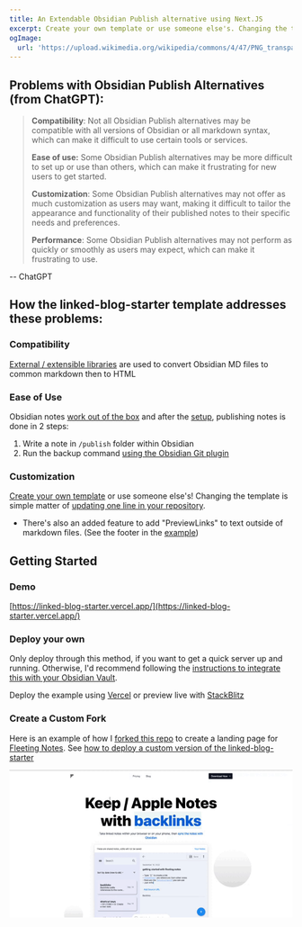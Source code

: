 ```yaml
---
title: An Extendable Obsidian Publish alternative using Next.JS
excerpt: Create your own template or use someone else's. Changing the template is a matter of updating one line
ogImage:
  url: 'https://upload.wikimedia.org/wikipedia/commons/4/47/PNG_transparency_demonstration_1.png'
---
```


## Problems with Obsidian Publish Alternatives (from ChatGPT):

> **Compatibility**: Not all Obsidian Publish alternatives may be compatible with all versions of Obsidian or all markdown syntax, which can make it difficult to use certain tools or services.
>
> **Ease of use:** Some Obsidian Publish alternatives may be more difficult to set up or use than others, which can make it frustrating for new users to get started.
>
> **Customization**: Some Obsidian Publish alternatives may not offer as much customization as users may want, making it difficult to tailor the appearance and functionality of their published notes to their specific needs and preferences.
>
> **Performance**: Some Obsidian Publish alternatives may not perform as quickly or smoothly as users may expect, which can make it frustrating to use.

-- ChatGPT

## How the linked-blog-starter template addresses these problems:

### Compatibility

[External / extensible libraries](linked-blog-starter-does-not-reinvent-wheel.md) are used to convert Obsidian MD files to common markdown then to HTML

### Ease of Use

Obsidian notes [work out of the box](works-out-of-the-box-with-markdown-files.md) and after the [setup](publish-your-obsidian-notes-with-linked-blog-starter.md), publishing notes is done in 2 steps:

1. Write a note in `/publish` folder within Obsidian
2. Run the backup command [using the Obsidian Git plugin](connect-obsidian-vault-with-github.md)

### Customization

[Create your own template](deploy-a-custom-linked-blog-starter.md) or use someone else's! Changing the template is simple matter of [updating one line in your repository](update-publish-settings-github-actions.md).

- There's also an added feature to add "PreviewLinks" to text outside of markdown files. (See the footer in the [example](https://linked-blog-starter.vercel.app/home))

## Getting Started

### Demo

[https://linked-blog-starter.vercel.app/](https://linked-blog-starter.vercel.app/)

### Deploy your own

Only deploy through this method, if you want to get a quick server up and running. Otherwise, I'd recommend following the [instructions to integrate this with your Obsidian Vault](publish-your-obsidian-notes-with-linked-blog-starter.md).

Deploy the example using [Vercel](https://vercel.com/new/git/external?repository-url=https://github.com/matthewwong525/linked-blog-starter&project-name=linked-blog-starter&repository-name=linked-blog-starter) or preview live with [StackBlitz](https://stackblitz.com/github/matthewwong525/linked-blog-starter)

### Create a Custom Fork

Here is an example of how I [forked this repo](https://github.com/fleetingnotes/fleeting-notes-website) to create a landing page for [Fleeting Notes](https://www.fleetingnotes.app/). See [how to deploy a custom version of the linked-blog-starter](deploy-a-custom-linked-blog-starter.md)

![fn-website-demo.gif](attachments/fn-website-demo.gif)
